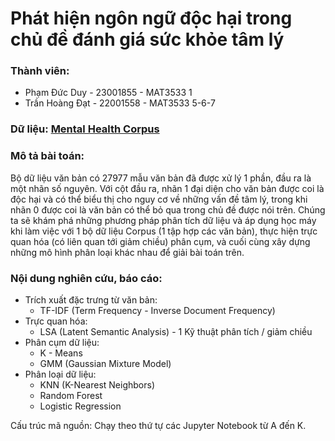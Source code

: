 # Phát hiện ngôn ngữ độc hại trong chủ đề đánh giá sức khỏe tâm lý

### Thành viên:
- Phạm Đức Duy - 23001855 - MAT3533 1
- Trần Hoàng Đạt - 22001558 - MAT3533 5-6-7 

### Dữ liệu: [Mental Health Corpus](https://www.kaggle.com/datasets/reihanenamdari/mental-health-corpus)

### Mô tả bài toán:

Bộ dữ liệu văn bản có 27977 mẫu văn bản đã được xử lý 1 phần, đầu ra là một nhãn số nguyên. Với cột đầu ra, nhãn 1 đại diện cho văn bản được coi là độc hại và có thể biểu thị cho nguy cơ về những vấn đề tâm lý, trong khi nhãn 0 được coi là văn bản có thể bỏ qua trong chủ đề được nói trên. Chúng ta sẽ khám phá những phương pháp phân tích dữ liệu và áp dụng học máy khi làm việc với 1 bộ dữ liệu Corpus (1 tập hợp các văn bản), thực hiện trực quan hóa (có liên quan tới giảm chiều) phân cụm, và cuối cùng xây dựng những mô hình phân loại khác nhau để giải bài toán trên.

### Nội dung nghiên cứu, báo cáo:
- Trích xuất đặc trưng từ văn bản:
  - TF-IDF (Term Frequency - Inverse Document Frequency)
- Trực quan hóa:
  - LSA (Latent Semantic Analysis) - 1 Kỹ thuật phân tích / giảm chiều
- Phân cụm dữ liệu:
  - K - Means
  - GMM (Gaussian Mixture Model)
- Phân loại dữ liệu:
  - KNN (K-Nearest Neighbors)
  - Random Forest
  - Logistic Regression

Cấu trúc mã nguồn: Chạy theo thứ tự các Jupyter Notebook từ A đến K.
